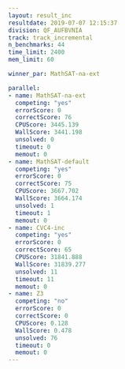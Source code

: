```yaml
---
layout: result_inc
resultdate: 2019-07-07 12:15:37
division: QF_AUFBVNIA
track: track_incremental
n_benchmarks: 44
time_limit: 2400
mem_limit: 60

winner_par: MathSAT-na-ext

parallel:
- name: MathSAT-na-ext
  competing: "yes"
  errorScore: 0
  correctScore: 76
  CPUScore: 3445.139
  WallScore: 3441.198
  unsolved: 0
  timeout: 0
  memout: 0
- name: MathSAT-default
  competing: "yes"
  errorScore: 0
  correctScore: 75
  CPUScore: 3667.702
  WallScore: 3664.174
  unsolved: 1
  timeout: 1
  memout: 0
- name: CVC4-inc
  competing: "yes"
  errorScore: 0
  correctScore: 65
  CPUScore: 31841.888
  WallScore: 31839.277
  unsolved: 11
  timeout: 11
  memout: 0
- name: Z3
  competing: "no"
  errorScore: 0
  correctScore: 0
  CPUScore: 0.128
  WallScore: 0.478
  unsolved: 76
  timeout: 0
  memout: 0
---
```


